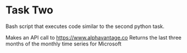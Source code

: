 <h1>Task Two</h1>

Bash script that executes code similar to the second python task.

Makes an API call to https://www.alphavantage.co 
Returns the last three months of the monthly time series for Microsoft
